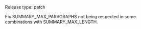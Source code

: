 Release type: patch

Fix SUMMARY_MAX_PARAGRAPHS not being respected in some combinations with SUMMARY_MAX_LENGTH.
